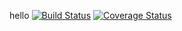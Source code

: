 hello
[![Build Status](https://travis-ci.org/jamacy/test.svg?branch=master)](https://travis-ci.org/jamacy/test)
[![Coverage Status](https://coveralls.io/repos/github/jamacy/test/badge.svg?branch=master)](https://coveralls.io/github/jamacy/test?branch=master)
